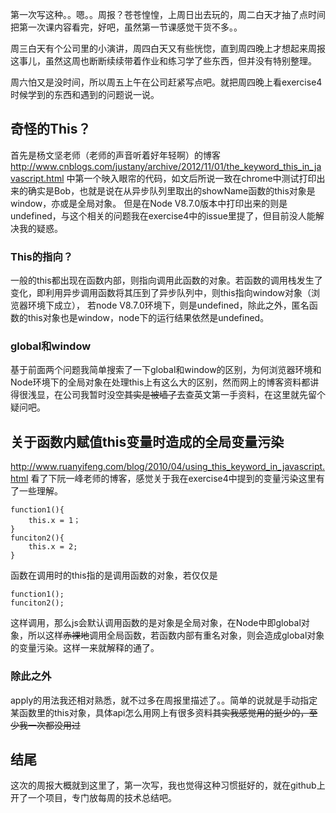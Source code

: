 第一次写这种。。嗯。。周报？苍苍惶惶，上周日出去玩的，周二白天才抽了点时间把第一次课内容看完，好吧，虽然第一节课感觉干货不多。。

周三白天有个公司里的小演讲，周四白天又有些恍惚，直到周四晚上才想起来周报这事儿，虽然这周也断断续续带着作业和练习学了些东西，但并没有特别整理。

周六怕又是没时间，所以周五上午在公司赶紧写点吧。就把周四晚上看exercise4时候学到的东西和遇到的问题说一说。
## 奇怪的This？
首先是杨文坚老师（老师的声音听着好年轻啊）的博客
http://www.cnblogs.com/justany/archive/2012/11/01/the_keyword_this_in_javascript.html
中第一个映入眼帘的代码，如文后所说一致在chrome中测试打印出来的确实是Bob，也就是说在从异步队列里取出的showName函数的this对象是window，亦或是全局对象。
但是在Node V8.7.0版本中打印出来的则是undefined，与这个相关的问题我在exercise4中的issue里提了，但目前没人能解决我的疑惑。

### This的指向？
一般的this都出现在函数内部，则指向调用此函数的对象。若函数的调用栈发生了变化，即利用异步调用函数将其压到了异步队列中，则this指向window对象（浏览器环境下成立），
若node V8.7.0环境下，则是undefined，除此之外，匿名函数的this对象也是window，node下的运行结果依然是undefined。


### global和window
基于前面两个问题我简单搜索了一下global和window的区别，为何浏览器环境和Node环境下的全局对象在处理this上有这么大的区别，然而网上的博客资料都讲得很浅显，在公司我暂时没空~~其实是被墙了~~去查英文第一手资料，在这里就先留个疑问吧。


## 关于函数内赋值this变量时造成的全局变量污染
http://www.ruanyifeng.com/blog/2010/04/using_this_keyword_in_javascript.html
看了下阮一峰老师的博客，感觉关于我在exercise4中提到的变量污染这里有了一些理解。
```
function1(){
	this.x = 1；
}
funciton2(){
	this.x = 2;
}
```
函数在调用时的this指的是调用函数的对象，若仅仅是

```
function1();
funciton2();
```
这样调用，那么js会默认调用函数的是对象是全局对象，在Node中即global对象，所以这样~~赤裸地~~调用全局函数，若函数内部有重名对象，则会造成global对象的变量污染。这样一来就解释的通了。

### 除此之外
apply的用法我还相对熟悉，就不过多在周报里描述了。。简单的说就是手动指定某函数里的this对象，具体api怎么用网上有很多资料~~其实我感觉用的挺少的，至少我一次都没用过~~
## 结尾
这次的周报大概就到这里了，第一次写，我也觉得这种习惯挺好的，就在github上开了一个项目，专门放每周的技术总结吧。